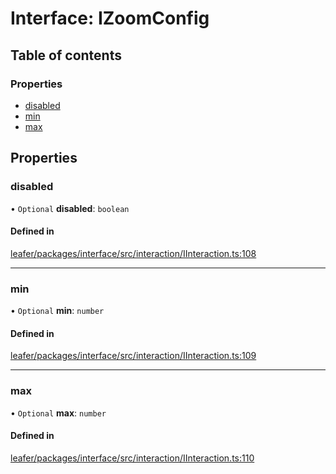 # Interface: IZoomConfig

## Table of contents

### Properties

- [disabled](IZoomConfig.md#disabled)
- [min](IZoomConfig.md#min)
- [max](IZoomConfig.md#max)

## Properties

### disabled

• `Optional` **disabled**: `boolean`

#### Defined in

[leafer/packages/interface/src/interaction/IInteraction.ts:108](https://github.com/leaferjs/leafer/blob/a165a56/packages/interface/src/interaction/IInteraction.ts#L108)

___

### min

• `Optional` **min**: `number`

#### Defined in

[leafer/packages/interface/src/interaction/IInteraction.ts:109](https://github.com/leaferjs/leafer/blob/a165a56/packages/interface/src/interaction/IInteraction.ts#L109)

___

### max

• `Optional` **max**: `number`

#### Defined in

[leafer/packages/interface/src/interaction/IInteraction.ts:110](https://github.com/leaferjs/leafer/blob/a165a56/packages/interface/src/interaction/IInteraction.ts#L110)
